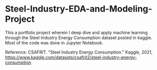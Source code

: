 # Steel-Industry-EDA-and-Modeling-Project
This a portfolio project wherein I deep dive and apply machine learning through the Steel Industry Energy Consumption dataset posted in kaggle. Most of the code was done in Jupyter Notebook.


Reference: 
CSAFRIT. "Steel Industry Energy Consumption." Kaggle, 2021, 
https://www.kaggle.com/datasets/csafrit2/steel-industry-energy-consumption
